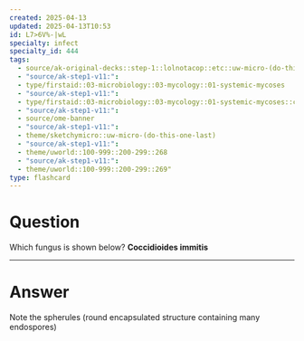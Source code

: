 ```yaml
---
created: 2025-04-13
updated: 2025-04-13T10:53
id: L7>6V%-|wL
specialty: infect
specialty_id: 444
tags:
  - source/ak-original-decks::step-1::lolnotacop::etc::uw-micro-(do-this-one-last)
  - "source/ak-step1-v11:": 
  - type/firstaid::03-microbiology::03-mycology::01-systemic-mycoses
  - "source/ak-step1-v11:": 
  - type/firstaid::03-microbiology::03-mycology::01-systemic-mycoses::coccidioides-immitis
  - "source/ak-step1-v11:": 
  - source/ome-banner
  - "source/ak-step1-v11:": 
  - theme/sketchymicro::uw-micro-(do-this-one-last)
  - "source/ak-step1-v11:": 
  - theme/uworld::100-999::200-299::268
  - "source/ak-step1-v11:": 
  - theme/uworld::100-999::200-299::269"
type: flashcard
---
```


# Question
Which fungus is shown below? **Coccidioides immitis**

---

# Answer
Note the spherules (round encapsulated structure containing many endospores)